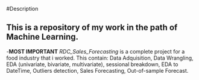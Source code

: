 #Description
 ## This is a repository of my work in the path of Machine Learning.
 -**MOST IMPORTANT** *RDC_Sales_Forecasting* is a complete project for a food industry that i worked. This contain: Data Adquisition, Data Wrangling, EDA (univariate, bivariate, multivariate), sessional breakdown, EDA to DateTime, Outliers detection, Sales Forecasting, Out-of-sample Forecast. 
